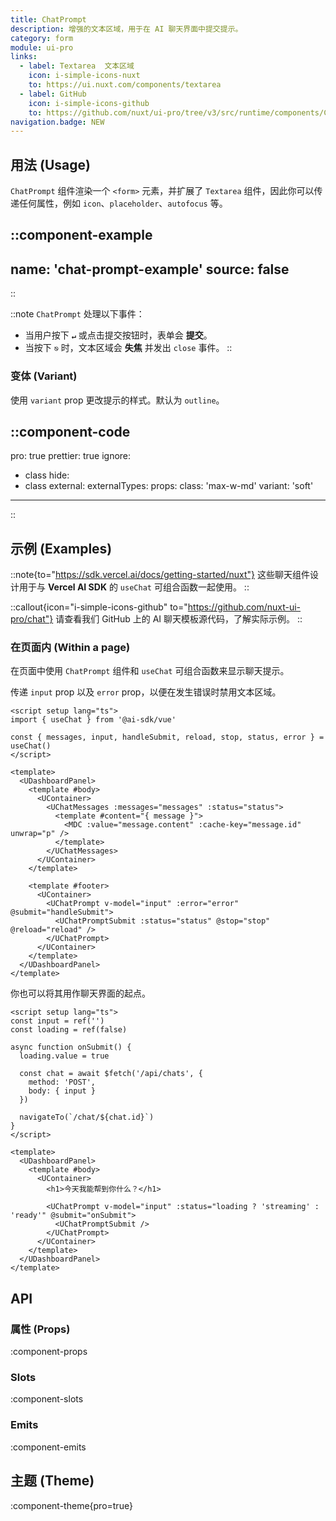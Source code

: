 ```yaml
---
title: ChatPrompt
description: 增强的文本区域，用于在 AI 聊天界面中提交提示。
category: form
module: ui-pro
links:
  - label: Textarea  文本区域
    icon: i-simple-icons-nuxt
    to: https://ui.nuxt.com/components/textarea
  - label: GitHub
    icon: i-simple-icons-github
    to: https://github.com/nuxt/ui-pro/tree/v3/src/runtime/components/ChatPrompt.vue
navigation.badge: NEW
---
```


## 用法 (Usage)

`ChatPrompt` 组件渲染一个 `<form>` 元素，并扩展了 `Textarea` 组件，因此你可以传递任何属性，例如 `icon`、`placeholder`、`autofocus` 等。

::component-example
---
name: 'chat-prompt-example'
source: false
---
::

::note
`ChatPrompt` 处理以下事件：

* 当用户按下 **`↵`** 或点击提交按钮时，表单会 **提交**。
* 当按下 **`⎋`** 时，文本区域会 **失焦** 并发出 `close` 事件。
::

### 变体 (Variant)

使用 `variant` prop 更改提示的样式。默认为 `outline`。

::component-code
---
pro: true
prettier: true
ignore:
  - class
hide:
  - class
external:
externalTypes:
props:
  class: 'max-w-md'
  variant: 'soft'
---
::

## 示例 (Examples)

::note{to="https://sdk.vercel.ai/docs/getting-started/nuxt"}
这些聊天组件设计用于与 **Vercel AI SDK** 的 `useChat` 可组合函数一起使用。
::

::callout{icon="i-simple-icons-github" to="https://github.com/nuxt-ui-pro/chat"}
请查看我们 GitHub 上的 AI 聊天模板源代码，了解实际示例。
::

### 在页面内 (Within a page)

在页面中使用 `ChatPrompt` 组件和 `useChat` 可组合函数来显示聊天提示。

传递 `input` prop 以及 `error` prop，以便在发生错误时禁用文本区域。

```vue{4,21,23} [pages/[id].vue]
<script setup lang="ts">
import { useChat } from '@ai-sdk/vue'

const { messages, input, handleSubmit, reload, stop, status, error } = useChat()
</script>

<template>
  <UDashboardPanel>
    <template #body>
      <UContainer>
        <UChatMessages :messages="messages" :status="status">
          <template #content="{ message }">
            <MDC :value="message.content" :cache-key="message.id" unwrap="p" />
          </template>
        </UChatMessages>
      </UContainer>
    </template>

    <template #footer>
      <UContainer>
        <UChatPrompt v-model="input" :error="error" @submit="handleSubmit">
          <UChatPromptSubmit :status="status" @stop="stop" @reload="reload" />
        </UChatPrompt>
      </UContainer>
    </template>
  </UDashboardPanel>
</template>
```

你也可以将其用作聊天界面的起点。

```vue [pages/index.vue]
<script setup lang="ts">
const input = ref('')
const loading = ref(false)

async function onSubmit() {
  loading.value = true

  const chat = await $fetch('/api/chats', {
    method: 'POST',
    body: { input }
  })

  navigateTo(`/chat/${chat.id}`)
}
</script>

<template>
  <UDashboardPanel>
    <template #body>
      <UContainer>
        <h1>今天我能帮到你什么？</h1>

        <UChatPrompt v-model="input" :status="loading ? 'streaming' : 'ready'" @submit="onSubmit">
          <UChatPromptSubmit />
        </UChatPrompt>
      </UContainer>
    </template>
  </UDashboardPanel>
</template>
```

## API

### 属性 (Props)

:component-props

### Slots

:component-slots

### Emits

:component-emits

## 主题 (Theme)

:component-theme{pro=true}

